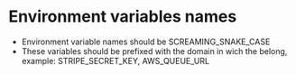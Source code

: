 
# Environment variables names



- Environment variable names should be SCREAMING_SNAKE_CASE
- These variables should be prefixed with the domain in wich the belong, example: STRIPE_SECRET_KEY, AWS_QUEUE_URL
